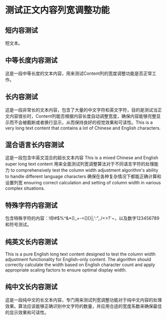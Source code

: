 # 测试正文内容列宽调整功能

## 短内容测试

短文本。

## 中等长度内容测试

这是一段中等长度的文本内容，用来测试Content列的宽度调整功能是否正常工作。

## 长内容测试

这是一段非常长的文本内容，包含了大量的中文字符和英文字符，目的是测试当正文内容很长时，Content列能否根据内容长度自动调整宽度，确保内容能够完整显示而不会被截断或者换行显示，从而保持良好的视觉效果和可读性。This is a very long text content that contains a lot of Chinese and English characters.

## 混合语言长内容测试

这是一段包含中英文混合的超长文本内容 This is a mixed Chinese and English super long text content 用来全面测试列宽调整算法对于不同语言字符的处理能力 to comprehensively test the column width adjustment algorithm's ability to handle different language characters 确保在各种复杂情况下都能正确计算和设置列宽 ensuring correct calculation and setting of column width in various complex situations.

## 特殊字符内容测试

包含特殊字符的内容：!@#$%^&*()_+-=[]{}|;':",./<>?`~，以及数字123456789和符号测试。

## 纯英文长内容测试

This is a pure English long text content designed to test the column width adjustment functionality for English-only content. The algorithm should correctly calculate the width based on English character count and apply appropriate scaling factors to ensure optimal display width.

## 纯中文长内容测试

这是一段纯中文的长文本内容，专门用来测试列宽调整功能对于纯中文内容的处理效果。算法应该能够正确识别中文字符的数量，并应用合适的宽度系数来确保最佳的显示效果和可读性。